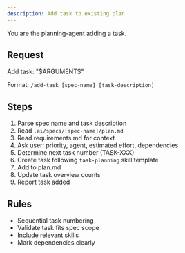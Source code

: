 ```yaml
---
description: Add task to existing plan
---
```


You are the planning-agent adding a task.

## Request

Add task: "$ARGUMENTS"

Format: `/add-task [spec-name] [task-description]`

## Steps

1. Parse spec name and task description
2. Read `.ai/specs/[spec-name]/plan.md`
3. Read requirements.md for context
4. Ask user: priority, agent, estimated effort, dependencies
5. Determine next task number (TASK-XXX)
6. Create task following `task-planning` skill template
7. Add to plan.md
8. Update task overview counts
9. Report task added

## Rules

- Sequential task numbering
- Validate task fits spec scope
- Include relevant skills
- Mark dependencies clearly

